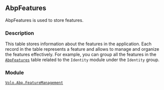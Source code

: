 ## AbpFeatures

AbpFeatures is used to store features.

### Description

This table stores information about the features in the application. Each record in the table represents a feature and allows to manage and organize the features effectively. For example, you can group all the features in the [`AbpFeatures`](AbpFeatures.md) table related to the `Identity` module under the `Identity` group.

### Module

[`Volo.Abp.FeatureManagement`](../../Feature-Management.md)